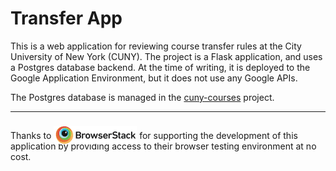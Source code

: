 # Transfer App

This is a web application for reviewing course transfer rules at the City University of New York (CUNY). The project is a Flask application, and uses a Postgres database backend. At the time of writing, it is deployed to the Google Application Environment, but it does not use any Google APIs.

The Postgres database is managed in the [cuny-courses](https://github.com/cvickery/cuny-courses/) project. <hr/>

Thanks to [<img style="position:relative; top:0.6em;" src="./static/images/BrowserStack.png"/>](https://browserstack.com) for supporting the development of this application by providing access to their browser testing environment at no cost.